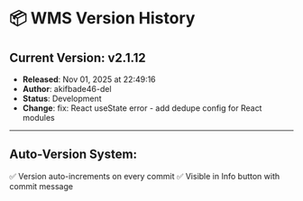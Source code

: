 # 📦 WMS Version History

## Current Version: **v2.1.12**
- **Released**: Nov 01, 2025 at 22:49:16
- **Author**: akifbade46-del
- **Status**: Development
- **Change**: fix: React useState error - add dedupe config for React modules

---

## Auto-Version System:
✅ Version auto-increments on every commit
✅ Visible in Info button with commit message
